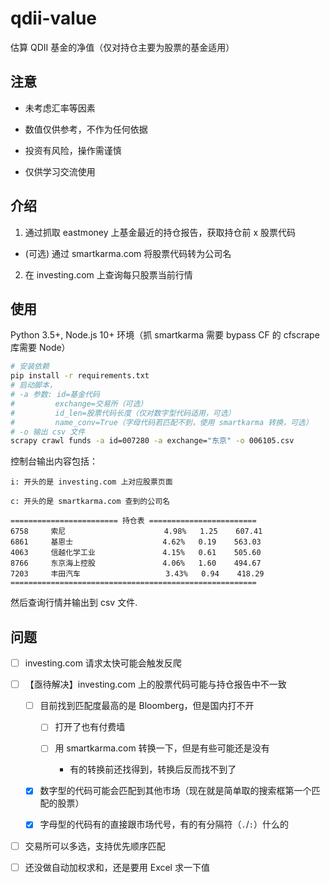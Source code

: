 # qdii-value

估算 QDII 基金的净值（仅对持仓主要为股票的基金适用）

## 注意

- 未考虑汇率等因素

- 数值仅供参考，不作为任何依据

- 投资有风险，操作需谨慎

- 仅供学习交流使用

## 介绍

1. 通过抓取 eastmoney 上基金最近的持仓报告，获取持仓前 x 股票代码

- (可选) 通过 smartkarma.com 将股票代码转为公司名

2. 在 investing.com 上查询每只股票当前行情

## 使用

Python 3.5+, Node.js 10+ 环境（抓 smartkarma 需要 bypass CF 的 cfscrape 库需要 Node）

```bash
# 安装依赖
pip install -r requirements.txt
# 启动脚本，
# -a 参数: id=基金代码
#         exchange=交易所（可选）
#         id_len=股票代码长度（仅对数字型代码适用，可选）
#         name_conv=True（字母代码若匹配不到，使用 smartkarma 转换，可选）
# -o 输出 csv 文件
scrapy crawl funds -a id=007280 -a exchange="东京" -o 006105.csv
```

控制台输出内容包括：

```
i: 开头的是 investing.com 上对应股票页面

c: 开头的是 smartkarma.com 查到的公司名

======================== 持仓表 ========================
6758     索尼                      4.98%   1.25    607.41
6861     基恩士                    4.62%   0.19    563.03
4063     信越化学工业               4.15%   0.61    505.60
8766     东京海上控股               4.06%   1.60    494.67
7203     丰田汽车                   3.43%   0.94    418.29
=======================================================
```

然后查询行情并输出到 csv 文件.

## 问题

- [ ] investing.com 请求太快可能会触发反爬

- [ ] 【亟待解决】investing.com 上的股票代码可能与持仓报告中不一致

  - [ ] 目前找到匹配度最高的是 Bloomberg，但是国内打不开

    - [ ] 打开了也有付费墙

    - [ ] 用 smartkarma.com 转换一下，但是有些可能还是没有
    
        - 有的转换前还找得到，转换后反而找不到了

  - [x] 数字型的代码可能会匹配到其他市场（现在就是简单取的搜索框第一个匹配的股票）

  - [x] 字母型的代码有的直接跟市场代号，有的有分隔符（`.`/`:`）什么的

- [ ] 交易所可以多选，支持优先顺序匹配

- [ ] 还没做自动加权求和，还是要用 Excel 求一下值
